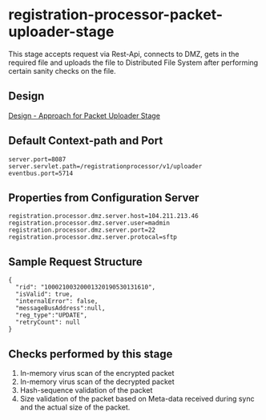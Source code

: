 # registration-processor-packet-uploader-stage

This stage accepts request via Rest-Api, connects to DMZ, gets in the required file and uploads the file to Distributed File System after performing certain sanity checks on the file.

## Design

[Design - Approach for Packet Uploader Stage](https://github.com/mosip/registration/blob/master/design/registration-processor/Approach_for_packet_uploader.md)

## Default Context-path and Port
```
server.port=8087
server.servlet.path=/registrationprocessor/v1/uploader
eventbus.port=5714
```
## Properties from Configuration Server
```
registration.processor.dmz.server.host=104.211.213.46
registration.processor.dmz.server.user=madmin
registration.processor.dmz.server.port=22
registration.processor.dmz.server.protocal=sftp
```
## Sample Request Structure
```
{
  "rid": "10002100320001320190530131610",
  "isValid": true,
  "internalError": false,
  "messageBusAddress":null,
  "reg_type":"UPDATE",
  "retryCount": null
}
```

## Checks performed by this stage

1. In-memory virus scan of the encrypted packet
2. In-memory virus scan of the decrypted packet
3. Hash-sequence validation of the packet
4. Size validation of the packet based on Meta-data received during sync and the actual size of the packet.